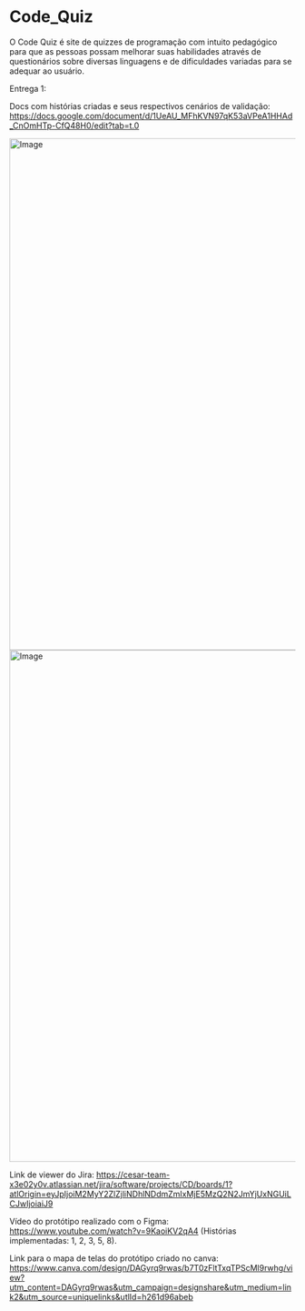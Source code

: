 # Code_Quiz
O Code Quiz é site de quizzes de programação com intuito pedagógico para que as pessoas possam melhorar suas habilidades através de questionários sobre diversas linguagens e de dificuldades variadas para se adequar ao usuário.

Entrega 1:

Docs com histórias criadas e seus respectivos cenários de validação: https://docs.google.com/document/d/1UeAU_MFhKVN97qK53aVPeA1HHAd_CnOmHTp-CfQ48H0/edit?tab=t.0

<img width="1440" height="900" alt="Image" src="https://github.com/user-attachments/assets/d47ea6c6-76d9-4842-a819-8347cac9dfd3" />

<img width="1440" height="900" alt="Image" src="https://github.com/user-attachments/assets/2ec8f6ba-6e66-4c15-828d-8b33bb3ae455" />

Link de viewer do Jira: https://cesar-team-x3e02y0v.atlassian.net/jira/software/projects/CD/boards/1?atlOrigin=eyJpIjoiM2MyY2ZlZjliNDhlNDdmZmIxMjE5MzQ2N2JmYjUxNGUiLCJwIjoiaiJ9

Vídeo do protótipo realizado com o Figma: https://www.youtube.com/watch?v=9KaoiKV2qA4 
(Histórias implementadas: 1, 2, 3, 5, 8).

Link para o mapa de telas do protótipo criado no canva: https://www.canva.com/design/DAGyrq9rwas/b7T0zFltTxqTPScMl9rwhg/view?utm_content=DAGyrq9rwas&utm_campaign=designshare&utm_medium=link2&utm_source=uniquelinks&utlId=h261d96abeb
